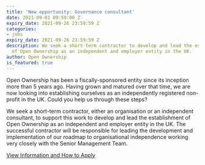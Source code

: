 ```yaml
---
title: 'New opportunity: Governance consultant'
date: 2021-09-01 09:59:00 Z
expiry_date: 2021-09-26 23:59:59 Z
categories:
- jobs
expiry_date: 2021-09-26 23:59:59 Z
description: We seek a short-term contractor to develop and lead the establishment
  of Open Ownership as an independent and employer entity in the UK.
author: Open Ownership
is_featured: true
---
```


Open Ownership has been a fiscally-sponsored entity since its inception more than 5 years ago. Having grown and matured over that time, we are now looking into establishing ourselves as an independently registered non-profit in the UK. Could you help us through these steps?

We seek a short-term contractor, either an organisation or an independent consultant, to support this work to develop and lead the establishment of Open Ownership as an independent and employer entity in the UK. The successful contractor will be responsible for leading the development and implementation of our roadmap to organisational independence working very closely with the Senior Management Team. 

[View Information and How to Apply](/uploads/governance-consultant-september-2021.pdf)
